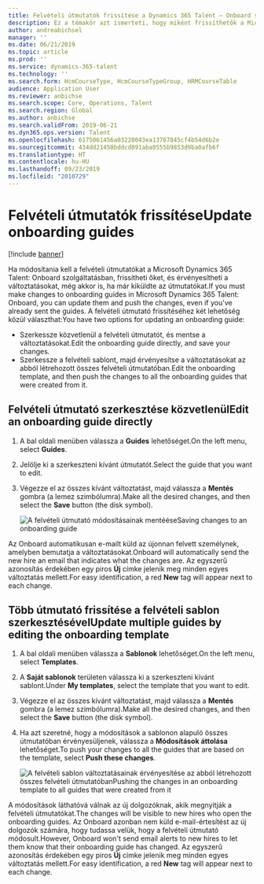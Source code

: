 ```yaml
---
title: Felvételi útmutatók frissítése a Dynamics 365 Talent – Onboard szolgáltatásban
description: Ez a témakör azt ismerteti, hogy miként frissíthetők a Microsoft Dynamics 365 Talent – Onboard felvételi útmutatói, illetve hogyan lehet a meglévő útmutatók módosításait leküldeni.
author: andreabichsel
manager: ''
ms.date: 06/21/2019
ms.topic: article
ms.prod: ''
ms.service: dynamics-365-talent
ms.technology: ''
ms.search.form: HcmCourseType, HcmCourseTypeGroup, HRMCourseTable
audience: Application User
ms.reviewer: anbichse
ms.search.scope: Core, Operations, Talent
ms.search.region: Global
ms.author: anbichse
ms.search.validFrom: 2019-06-21
ms.dyn365.ops.version: Talent
ms.openlocfilehash: 6175061456a03228043ea13767845cf4b54d6b2e
ms.sourcegitcommit: 434dd21450bddcd891aba0555b9853d9ba0afb6f
ms.translationtype: HT
ms.contentlocale: hu-HU
ms.lasthandoff: 09/23/2019
ms.locfileid: "2010729"
---
```

# <a name="update-onboarding-guides"></a><span data-ttu-id="65744-103">Felvételi útmutatók frissítése</span><span class="sxs-lookup"><span data-stu-id="65744-103">Update onboarding guides</span></span>

[!include [banner](includes/banner.md)]

<span data-ttu-id="65744-104">Ha módosítania kell a felvételi útmutatókat a Microsoft Dynamics 365 Talent: Onboard szolgáltatásban, frissítheti őket, és érvényesítheti a változtatásokat, még akkor is, ha már kiküldte az útmutatókat.</span><span class="sxs-lookup"><span data-stu-id="65744-104">If you must make changes to onboarding guides in Microsoft Dynamics 365 Talent: Onboard, you can update them and push the changes, even if you've already sent the guides.</span></span> <span data-ttu-id="65744-105">A felvételi útmutató frissítéséhez két lehetőség közül választhat:</span><span class="sxs-lookup"><span data-stu-id="65744-105">You have two options for updating an onboarding guide:</span></span>

- <span data-ttu-id="65744-106">Szerkessze közvetlenül a felvételi útmutatót, és mentse a változtatásokat.</span><span class="sxs-lookup"><span data-stu-id="65744-106">Edit the onboarding guide directly, and save your changes.</span></span>
- <span data-ttu-id="65744-107">Szerkessze a felvételi sablont, majd érvényesítse a változtatásokat az abból létrehozott összes felvételi útmutatóban.</span><span class="sxs-lookup"><span data-stu-id="65744-107">Edit the onboarding template, and then push the changes to all the onboarding guides that were created from it.</span></span>

## <a name="edit-an-onboarding-guide-directly"></a><span data-ttu-id="65744-108">Felvételi útmutató szerkesztése közvetlenül</span><span class="sxs-lookup"><span data-stu-id="65744-108">Edit an onboarding guide directly</span></span>

1. <span data-ttu-id="65744-109">A bal oldali menüben válassza a **Guides** lehetőséget.</span><span class="sxs-lookup"><span data-stu-id="65744-109">On the left menu, select **Guides**.</span></span>
2. <span data-ttu-id="65744-110">Jelölje ki a szerkeszteni kívánt útmutatót.</span><span class="sxs-lookup"><span data-stu-id="65744-110">Select the guide that you want to edit.</span></span>
3. <span data-ttu-id="65744-111">Végezze el az összes kívánt változtatást, majd válassza a **Mentés** gombra (a lemez szimbólumra).</span><span class="sxs-lookup"><span data-stu-id="65744-111">Make all the desired changes, and then select the **Save** button (the disk symbol).</span></span>

    ![[<span data-ttu-id="65744-112">A felvételi útmutató módosításainak mentéése</span><span class="sxs-lookup"><span data-stu-id="65744-112">Saving changes to an onboarding guide</span></span>](./media/onboard-save.png)](./media/onboard-save.png)

<span data-ttu-id="65744-113">Az Onboard automatikusan e-mailt küld az újonnan felvett személynek, amelyben bemutatja a változtatásokat.</span><span class="sxs-lookup"><span data-stu-id="65744-113">Onboard will automatically send the new hire an email that indicates what the changes are.</span></span> <span data-ttu-id="65744-114">Az egyszerű azonosítás érdekében egy piros **Új** címke jelenik meg minden egyes változtatás mellett.</span><span class="sxs-lookup"><span data-stu-id="65744-114">For easy identification, a red **New** tag will appear next to each change.</span></span>

## <a name="update-multiple-guides-by-editing-the-onboarding-template"></a><span data-ttu-id="65744-115">Több útmutató frissítése a felvételi sablon szerkesztésével</span><span class="sxs-lookup"><span data-stu-id="65744-115">Update multiple guides by editing the onboarding template</span></span>

1. <span data-ttu-id="65744-116">A bal oldali menüben válassza a **Sablonok** lehetőséget.</span><span class="sxs-lookup"><span data-stu-id="65744-116">On the left menu, select **Templates**.</span></span>
2. <span data-ttu-id="65744-117">A **Saját sablonok** területen válassza ki a szerkeszteni kívánt sablont.</span><span class="sxs-lookup"><span data-stu-id="65744-117">Under **My templates**, select the template that you want to edit.</span></span>
3. <span data-ttu-id="65744-118">Végezze el az összes kívánt változtatást, majd válassza a **Mentés** gombra (a lemez szimbólumra).</span><span class="sxs-lookup"><span data-stu-id="65744-118">Make all the desired changes, and then select the **Save** button (the disk symbol).</span></span>
4. <span data-ttu-id="65744-119">Ha azt szeretné, hogy a módosítások a sablonon alapuló összes útmutatóban érvényesüljenek, válassza a **Módosítások áttolása** lehetőséget.</span><span class="sxs-lookup"><span data-stu-id="65744-119">To push your changes to all the guides that are based on the template, select **Push these changes**.</span></span>

    ![[<span data-ttu-id="65744-120">A felvételi sablon változtatásainak érvényesítése az abból létrehozott összes felvételi útmutatóban</span><span class="sxs-lookup"><span data-stu-id="65744-120">Pushing the changes in an onboarding template to all guides that were created from it</span></span>](./media/onboard-push-changes.png)](./media/onboard-push-changes.png)

<span data-ttu-id="65744-121">A módosítások láthatóvá válnak az új dolgozóknak, akik megnyitják a felvételi útmutatókat.</span><span class="sxs-lookup"><span data-stu-id="65744-121">The changes will be visible to new hires who open the onboarding guides.</span></span> <span data-ttu-id="65744-122">Az Onboard azonban nem küld e-mail-értesítést az új dolgozók számára, hogy tudassa velük, hogy a felvételi útmutató módosult.</span><span class="sxs-lookup"><span data-stu-id="65744-122">However, Onboard won't send email alerts to new hires to let them know that their onboarding guide has changed.</span></span> <span data-ttu-id="65744-123">Az egyszerű azonosítás érdekében egy piros **Új** címke jelenik meg minden egyes változtatás mellett.</span><span class="sxs-lookup"><span data-stu-id="65744-123">For easy identification, a red **New** tag will appear next to each change.</span></span> 
